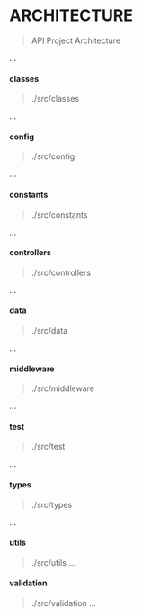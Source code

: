 # ARCHITECTURE
> API Project Architecture

...

#### classes
> ./src/classes

...

#### config 
> ./src/config

...

#### constants 
> ./src/constants

...

#### controllers 
> ./src/controllers

...

#### data
> ./src/data

...

#### middleware
> ./src/middleware

...

#### test 
> ./src/test

...

#### types
> ./src/types

...

#### utils 
> ./src/utils
...

#### validation 
> ./src/validation
...
